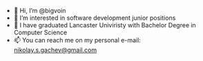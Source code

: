 - 👋 Hi, I’m @bigvoin
- 👀 I’m interested in software development junior positions
- 🌱 I have graduated Lancaster Univiristy with Bachelor Degree in Computer Science
- 📫 You can reach me on my personal e-mail: nikolay.s.gachev@gmail.com

<!---
bigvoin/bigvoin is a ✨ special ✨ repository because its `README.md` (this file) appears on your GitHub profile.
You can click the Preview link to take a look at your changes.
--->
